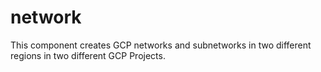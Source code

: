 # network

This component creates GCP networks and subnetworks in two different regions in two different GCP Projects.
